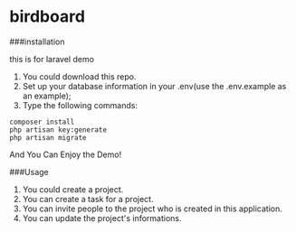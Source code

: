# birdboard

###installation

this is for laravel demo

1. You could download this repo.
2. Set up your database information in your .env(use the .env.example as an example);
3. Type the following commands:
```
composer install
php artisan key:generate
php artisan migrate
```

And You Can Enjoy the Demo!

###Usage

1. You could create a project.
2. You can create a task for a project.
3. You can invite people to the project who is created in this application.
4. You can update the project's informations.
